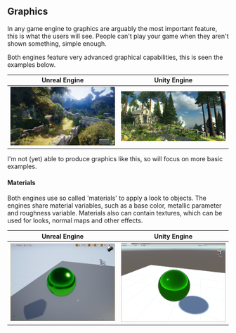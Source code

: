 ## Graphics

In any game engine to graphics are arguably the most important feature, this is what the users will see.
People can't play your game when they aren't shown something, simple enough.

Both engines feature very advanced graphical capabilities, this is seen the examples below.

Unreal Engine | Unity Engine
------------- | --------------
![Unreal Engine scene](./images/GraphicalExampleUnreal.png) | ![Unity Engine scene](./images/GraphicalExampleUnity.jpeg)

I'm not (yet) able to produce graphics like this, so will focus on more basic examples.

#### Materials

Both engines use so called 'materials' to apply a look to objects. 
The engines share material variables, such as a base color, metallic parameter and roughness variable.
Materials also can contain textures, which can be used for looks, normal maps and other effects.

Unreal Engine | Unity Engine
------------- | --------------
![Unreal Engine scene](./images/UE4_Metallic.png) | ![Unity Engine scene](./images/Unity_Metallic.png)
